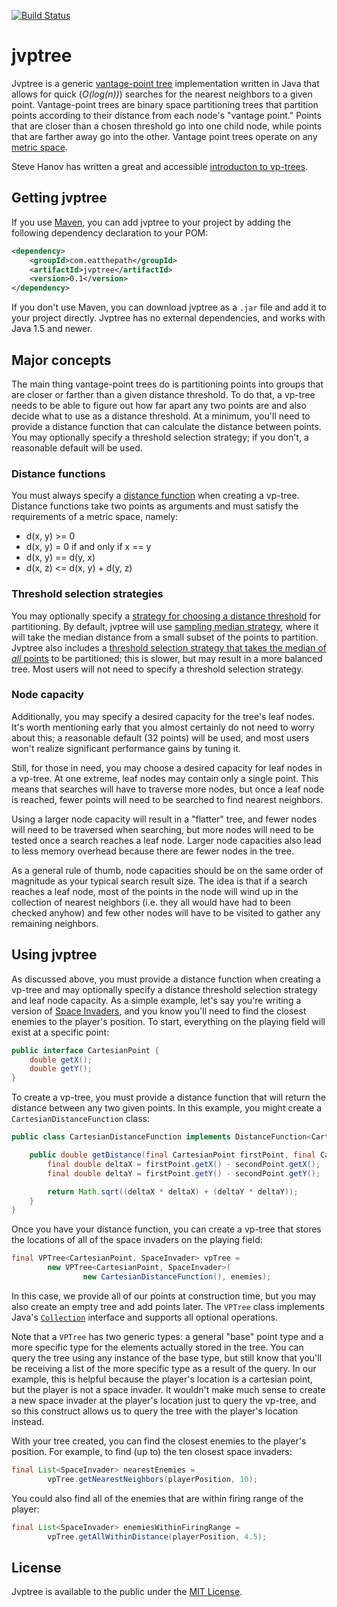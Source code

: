 [![Build Status](https://travis-ci.org/jchambers/jvptree.svg?branch=master)](https://travis-ci.org/jchambers/jvptree)

# jvptree

Jvptree is a generic [vantage-point tree](https://en.wikipedia.org/wiki/Vantage-point_tree) implementation written in Java that allows for quick (*O(log(n))*) searches for the nearest neighbors to a given point. Vantage-point trees are binary space partitioning trees that partition points according to their distance from each node's "vantage point." Points that are closer than a chosen threshold go into one child node, while points that are farther away go into the other. Vantage point trees operate on any [metric space](https://en.wikipedia.org/wiki/Metric_space).

Steve Hanov has written a great and accessible [introducton to vp-trees](http://stevehanov.ca/blog/index.php?id=130).

## Getting jvptree

If you use [Maven](http://maven.apache.org/), you can add jvptree to your project by adding the following dependency declaration to your POM:

```xml
<dependency>
    <groupId>com.eatthepath</groupId>
    <artifactId>jvptree</artifactId>
    <version>0.1</version>
</dependency>
```

If you don't use Maven, you can download jvptree as a `.jar` file and add it to your project directly. Jvptree has no external dependencies, and works with Java 1.5 and newer.

## Major concepts

The main thing vantage-point trees do is partitioning points into groups that are closer or farther than a given distance threshold. To do that, a vp-tree needs to be able to figure out how far apart any two points are and also decide what to use as a distance threshold. At a minimum, you'll need to provide a distance function that can calculate the distance between points. You may optionally specify a threshold selection strategy; if you don't, a reasonable default will be used.

### Distance functions

You must always specify a [distance function](http://jchambers.github.io/jvptree/apidocs/0.1/com/eatthepath/jvptree/DistanceFunction.html) when creating a vp-tree. Distance functions take two points as arguments and must satisfy the requirements of a metric space, namely:

- d(x, y) >= 0
- d(x, y) = 0 if and only if x == y
- d(x, y) == d(y, x)
- d(x, z) <= d(x, y) + d(y, z)

### Threshold selection strategies

You may optionally specify a [strategy for choosing a distance threshold](http://jchambers.github.io/jvptree/apidocs/0.1/com/eatthepath/jvptree/ThresholdSelectionStrategy.html) for partitioning. By default, jvptree will use [sampling median strategy](http://jchambers.github.io/jvptree/apidocs/0.1/com/eatthepath/jvptree/util/SamplingMedianDistanceThresholdSelectionStrategy.html), where it will take the median distance from a small subset of the points to partition. Jvptree also includes a [threshold selection strategy that takes the median of *all* points](http://jchambers.github.io/jvptree/apidocs/0.1/com/eatthepath/jvptree/util/MedianDistanceThresholdSelectionStrategy.html) to be partitioned; this is slower, but may result in a more balanced tree. Most users will not need to specify a threshold selection strategy.

### Node capacity

Additionally, you may specify a desired capacity for the tree's leaf nodes. It's worth mentioning early that you almost certainly do not need to worry about this; a reasonable default (32 points) will be used, and most users won't realize significant performance gains by tuning it.

Still, for those in need, you may choose a desired capacity for leaf nodes in a vp-tree. At one extreme, leaf nodes may contain only a single point. This means that searches will have to traverse more nodes, but once a leaf node is reached, fewer points will need to be searched to find nearest neighbors.

Using a larger node capacity will result in a "flatter" tree, and fewer nodes will need to be traversed when searching, but more nodes will need to be tested once a search reaches a leaf node. Larger node capacities also lead to less memory overhead because there are fewer nodes in the tree.

As a general rule of thumb, node capacities should be on the same order of magnitude as your typical search result size. The idea is that if a search reaches a leaf node, most of the points in the node will wind up in the collection of nearest neighbors (i.e. they all would have had to been checked anyhow) and few other nodes will have to be visited to gather any remaining neighbors.

## Using jvptree

As discussed above, you must provide a distance function when creating a vp-tree and may optionally specify a distance threshold selection strategy and leaf node capacity. As a simple example, let's say you're writing a version of [Space Invaders](https://en.wikipedia.org/wiki/Space_Invaders), and you know you'll need to find the closest enemies to the player's position. To start, everything on the playing field will exist at a specific point:

```java
public interface CartesianPoint {
    double getX();
    double getY();
}
```

To create a vp-tree, you must provide a distance function that will return the distance between any two given points. In this example, you might create a `CartesianDistanceFunction` class:

```java
public class CartesianDistanceFunction implements DistanceFunction<CartesianPoint> {

    public double getDistance(final CartesianPoint firstPoint, final CartesianPoint secondPoint) {
        final double deltaX = firstPoint.getX() - secondPoint.getX();
        final double deltaY = firstPoint.getY() - secondPoint.getY();

        return Math.sqrt((deltaX * deltaX) + (deltaY * deltaY));
    }
}
```

Once you have your distance function, you can create a vp-tree that stores the locations of all of the space invaders on the playing field:

```java
final VPTree<CartesianPoint, SpaceInvader> vpTree =
        new VPTree<CartesianPoint, SpaceInvader>(
                new CartesianDistanceFunction(), enemies);
```

In this case, we provide all of our points at construction time, but you may also create an empty tree and add points later. The `VPTree` class implements Java's [`Collection`](http://docs.oracle.com/javase/7/docs/api/java/util/Collection.html) interface and supports all optional operations.

Note that a `VPTree` has two generic types: a general "base" point type and a more specific type for the elements actually stored in the tree. You can query the tree using any instance of the base type, but still know that you'll be receiving a list of the more specific type as a result of the query. In our example, this is helpful because the player's location is a cartesian point, but the player is not a space invader. It wouldn't make much sense to create a new space invader at the player's location just to query the vp-tree, and so this construct allows us to query the tree with the player's location instead.

With your tree created, you can find the closest enemies to the player's position. For example, to find (up to) the ten closest space invaders:

```java
final List<SpaceInvader> nearestEnemies =
        vpTree.getNearestNeighbors(playerPosition, 10);
```

You could also find all of the enemies that are within firing range of the player:

```java
final List<SpaceInvader> enemiesWithinFiringRange =
        vpTree.getAllWithinDistance(playerPosition, 4.5);
```

## License

Jvptree is available to the public under the [MIT License](http://opensource.org/licenses/MIT).
